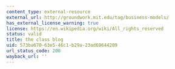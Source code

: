 ```yaml
---
content_type: external-resource
external_url: http://groundwork.mit.edu/tag/business-models/
has_external_license_warning: true
license: https://en.wikipedia.org/wiki/All_rights_reserved
status: valid
title: the class blog
uid: 573ba670-63e5-46c1-b29a-23ad69644209
url_status_code: 200
wayback_url: ''
---
```

